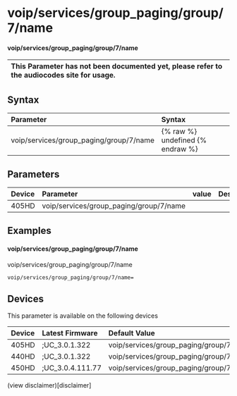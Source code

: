 ﻿---
description: voip/services/group_paging/group/7/name
search:
    keywords: ['voip','services','group_paging','group','7','name']
---

# voip/services/group_paging/group/7/name

#### voip/services/group_paging/group/7/name


| This Parameter has not been documented yet, please refer to the audiocodes site for usage.  |
| :--- |

## Syntax
| Parameter | Syntax |
| :--- | :--- |
|voip/services/group_paging/group/7/name | {% raw %} undefined {% endraw %} |

## Parameters
|Device|Parameter|value|Description|
|:---|:---|:---|:---|
| 405HD | voip/services/group_paging/group/7/name |  |  |

## Examples
#### voip/services/group_paging/group/7/name

voip/services/group_paging/group/7/name

```
voip/services/group_paging/group/7/name=
```

## Devices
This parameter is available on the following devices

| Device | Latest Firmware | Default Value |
|:---|:---|:---|
| 405HD | ;UC_3.0.1.322 | voip/services/group_paging/group/7/name= 
| 440HD | ;UC_3.0.1.322 | voip/services/group_paging/group/7/name= 
| 450HD | ;UC_3.0.4.111.77 | voip/services/group_paging/group/7/name= 

(view disclaimer)[disclaimer]
